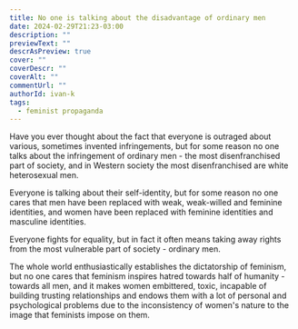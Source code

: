 ```yaml
---
title: No one is talking about the disadvantage of ordinary men
date: 2024-02-29T21:23-03:00
description: ""
previewText: ""
descrAsPreview: true
cover: ""
coverDescr: ""
coverAlt: ""
commentUrl: ""
authorId: ivan-k
tags:
  - feminist propaganda
---
```

Have you ever thought about the fact that everyone is outraged about various, sometimes invented infringements, but for some reason no one talks about the infringement of ordinary men - the most disenfranchised part of society, and in Western society the most disenfranchised are white heterosexual men.

Everyone is talking about their self-identity, but for some reason no one cares that men have been replaced with weak, weak-willed and feminine identities, and women have been replaced with feminine identities and masculine identities.

Everyone fights for equality, but in fact it often means taking away rights from the most vulnerable part of society - ordinary men.

The whole world enthusiastically establishes the dictatorship of feminism, but no one cares that feminism inspires hatred towards half of humanity - towards all men, and it makes women embittered, toxic, incapable of building trusting relationships and endows them with a lot of personal and psychological problems due to the inconsistency of women's nature to the image that feminists impose on them.
